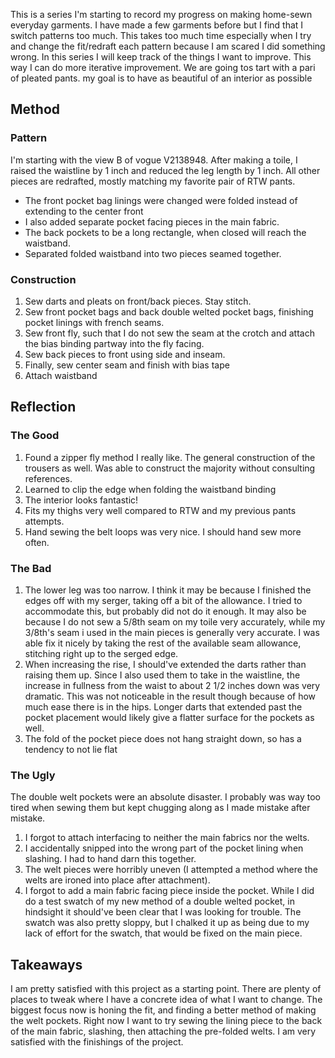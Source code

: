 This is a series I'm starting to record my progress on making home-sewn everyday garments. I have made a few garments before but I find that I switch patterns too much. This takes too much time especially when I try and change the fit/redraft each pattern because I am scared I did something wrong. In this series I will keep track of the things I want to improve. This way I can do more iterative improvement. We are going tos tart with a pari of pleated pants. my goal is to have as beautiful of an interior as possible

## Method
### Pattern
I'm starting with the view B of vogue V2138948. After making a toile, I raised the waistline by 1 inch and reduced the leg length by 1 inch. All other pieces are redrafted, mostly matching my favorite pair of RTW pants.
- The front pocket bag linings were changed were folded instead of extending to the center front
- I also added separate pocket facing pieces in the main fabric. 
- The back pockets to be a long rectangle, when closed will reach the waistband. 
- Separated folded waistband into two pieces seamed together.
### Construction
1. Sew darts and pleats on front/back pieces. Stay stitch.
2. Sew front pocket bags and back double welted pocket bags, finishing pocket linings with french seams.
3. Sew front fly, such that I do not sew the seam at the crotch and attach the bias binding partway into the fly facing. 
4. Sew back pieces to front using side and inseam.
5. Finally, sew center seam and finish with bias tape
6. Attach waistband

## Reflection
### The Good
1. Found a zipper fly method I really like. The general construction of the trousers as well. Was able to construct the majority without consulting references.
2. Learned to clip the edge when folding the waistband binding
4. The interior looks fantastic!
5. Fits my thighs very well compared to RTW and my previous pants attempts.
6. Hand sewing the belt loops was very nice. I should hand sew more often.

### The Bad
1. The lower leg was too narrow. I think it may be because I finished the edges off with my serger, taking off a bit of the allowance. I tried to accommodate this, but probably did not do it enough. It may also be because I do not sew a 5/8th seam on my toile very accurately, while my 3/8th's seam i used in the main pieces is generally very accurate. I was able fix it nicely by taking the rest of the available seam allowance, stitching right up to the serged edge.
2. When increasing the rise, I should've extended the darts rather than raising them up. Since I also used them to take in the waistline, the increase in fullness from the waist to about 2 1/2 inches down was very dramatic. This was not noticeable in the result though because of how much ease there is in the hips. Longer darts that extended past the pocket placement would likely give a flatter surface for the pockets as well.
3. The fold of the pocket piece does not hang straight down, so has a tendency to not lie flat

### The Ugly
The double welt pockets were an absolute disaster. I probably was way too tired when sewing them but kept chugging along as I made mistake after mistake. 
1. I forgot to attach interfacing to neither the main fabrics nor the welts.
2. I accidentally snipped into the wrong part of the pocket lining when slashing. I had to hand darn this together.
3. The welt pieces were horribly uneven (I attempted a method where the welts are ironed into place after attachment).
4. I forgot to add a main fabric facing piece inside the pocket.
While I did do a test swatch of my new method of a double welted pocket, in hindsight it should've been clear that I was looking for trouble. The swatch was also pretty sloppy, but I chalked it up as being due to my lack of effort for the swatch, that would be fixed on the main piece. 

## Takeaways
I am pretty satisfied with this project as a starting point. There are plenty of places to tweak where I have a concrete idea of what I want to change. The biggest focus now is honing the fit, and finding a better method of making the welt pockets. Right now I want to try sewing the lining piece to the back of the main fabric, slashing, then attaching the pre-folded welts. I am very satisfied with the finishings of the project.